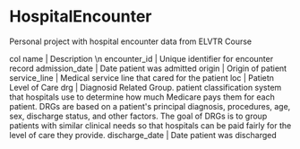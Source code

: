 # HospitalEncounter
Personal project with hospital encounter data from ELVTR Course

col name | Description \n
encounter_id |	Unique identifier for encounter record
admission_date |	Date patient was admitted
origin |	Origin of patient
service_line |	Medical service line that cared for the patient
loc	| Patietn Level of Care
drg	| Diagnosid Related Group.  patient classification system that hospitals use to determine how much Medicare pays them for each patient. DRGs are based on a patient's principal diagnosis, procedures, age, sex, discharge status, and other factors. The goal of DRGs is to group patients with similar clinical needs so that hospitals can be paid fairly for the level of care they provide. 
discharge_date | Date patient was discharged
